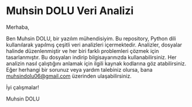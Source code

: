 # Muhsin DOLU Veri Analizi

Merhaba,

Ben Muhsin DOLU, bir yazılım mühendisiyim. Bu repository, Python dili kullanılarak yapılmış çeşitli veri analizleri içermektedir. Analizler, dosyalar halinde düzenlenmiştir ve her biri farklı problemleri çözmek için tasarlanmıştır.
Bu dosyaları indirip bilgisayarınızda kullanabilirsiniz. Her analizin nasıl çalıştığını anlamak için ilgili kaynak kodlarına göz atabilirsiniz.
Eğer herhangi bir sorunuz veya yardım talebiniz olursa, bana [muhsindolu06@gmail.com](mailto:muhsindolu06@gmail.com) üzerinden ulaşabilirsiniz.

İyi çalışmalar!

Muhsin DOLU
